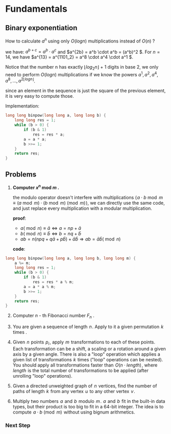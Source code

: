 # Fundamentals

## **Binary exponentiation**
How to calculate $a^n$ using only $O(log n)$ multiplications instead of $O(n)$ ?

we have: $a^{b+c} = a^b \cdot a^c$ and $a^{2b} = a^b \cdot a^b = (a^b)^2 $. For $n = 14$, we have $a^{13} = a^{1101_2} = a^8 \cdot a^4 \cdot a^1 $. 

Notice that the number n has exactly $\lfloor log_2 n \rfloor$ + 1 digits in base 2, we only need to perform $O(log n)$ multiplications if we know the powers $a^1, a^2, a^4, a^8, ..., a^{2\lfloor log n \rfloor}$.

since an element in the sequence is just the square of the previous element, it is very easy to compute those.

Implementation:

```cpp
long long binpow(long long a, long long b) {
    long long res = 1;
    while (b > 0) {
        if (b & 1)
            res = res * a;
        a = a * a;
        b >>= 1;
    }
    return res;
}
```

## **Problems**

1. **Computer $x^n$ mod $m$ .**

    the modulo operator doesn't interfere with multiplications ( $a \cdot b \bmod m \equiv (a \bmod m) \cdot (b \bmod m) \pmod m$ ), we can directly use the same code, and just replace every multiplication with a modular multiplication.

    **proof**:

    - $a (\bmod n) \equiv \bar{a} \iff a = np + \bar{a}$
    - $b (\bmod n) \equiv \bar{b} \iff b = nq + \bar{b}$
    - $ab = n(npq + q\bar{a} + p\bar{b}) + \bar{a} \bar{b} \Rightarrow ab = \bar{a} \bar{b} (\bmod n)$

    **code**:
```cpp
long long binpow(long long a, long long b, long long m) {
    a %= m;
    long long res = 1;
    while (b > 0) {
        if (b & 1)
            res = res * a % m;
        a = a * a % m;
        b >>= 1;
    }
    return res;
}
```

2. Computer $n$ - th Fibonacci number $F_n$ .

3. You are given a sequence of length  $n$ . Apply to it a given permutation  $k$  times .

4. Given  $n$  points  $p_i$ , apply  $m$  transformations to each of these points. Each transformation can be a shift, a scaling or a rotation around a given axis by a given angle. There is also a "loop" operation which applies a given list of transformations  $k$  times ("loop" operations can be nested). You should apply all transformations faster than  $O(n \cdot length)$ , where  $length$  is the total number of transformations to be applied (after unrolling "loop" operations).

5. Given a directed unweighted graph of  $n$  vertices, find the number of paths of length  $k$  from any vertex  $u$  to any other vertex  $v$ .

6. Multiply two numbers  $a$  and  $b$  modulo  $m$ .  $a$  and  $b$  fit in the built-in data types, but their product is too big to fit in a 64-bit integer. The idea is to compute  $a \cdot b \pmod m$  without using bignum arithmetics.

### Next Step


